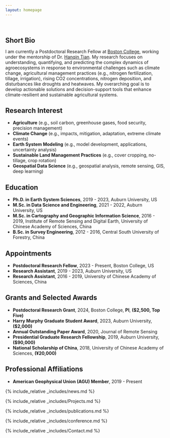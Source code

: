 ```yaml
---
layout: homepage
---
```


<h1 id="about-me"></h1>

<h2 style="margin: 60px 0px 10px;">Short Bio</h2>

I am currently a Postdoctoral Research Fellow at [Boston College](https://www.bc.edu/bc-web/schools/morrissey/departments/eesc/people/postdocs/Yongfa_You.html), working under the mentorship of Dr. [Hanqin Tian](https://www.bc.edu/content/bc-web/schools/morrissey/departments/eesc/people/faculty-directory/hanqin-tian.html). My research focuses on understanding, quantifying, and predicting the complex dynamics of agroecosystems in response to environmental challenges such as climate change, agricultural management practices (e.g., nitrogen fertilization, tillage, irrigation), rising CO2 concentrations, nitrogen deposition, and disturbances like droughts and heatwaves. My overarching goal is to develop actionable solutions and decision-support tools that enhance climate-resilient and sustainable agricultural systems.

## Research Interest

- **Agriculture** (e.g., soil carbon, greenhouse gases, food security, precision management)
- **Climate Change** (e.g., impacts, mitigation, adaptation, extreme climate events)
- **Earth System Modeling** (e.g., model development, applications, uncertainty analysis)
- **Sustainable Land Management Practices** (e.g., cover cropping, no-tillage, crop rotation)
- **Geospatial Data Science** (e.g., geospatial analysis, remote sensing, GIS, deep learning)

## Education
- **Ph.D. in Earth System Sciences**, 2019 - 2023, Auburn University, US
- **M.Sc. in Data Science and Engineering**, 2021 - 2022, Auburn University, US
- **M.Sc. in Cartography and Geographic Information Science**, 2016 - 2019, Institute of Remote Sensing and Digital Earth, University of Chinese Academy of Sciences, China
- **B.Sc. in Survey Engineering**, 2012 - 2016, Central South University of Forestry, China

## Appointments
- **Postdoctoral Research Fellow**, 2023 - Present, Boston College, US
- **Research Assistant**, 2019 - 2023, Auburn University, US
- **Research Assistant**, 2016 - 2019, University of Chinese Academy of Sciences, China

## Grants and Selected Awards
- **Postdoctoral Research Grant**, 2024, Boston College, **PI**, **($2,500, Top Five)**
- **Harry Murphy Graduate Student Award**, 2023, Auburn University, **($2,000)**
- **Annual Outstanding Paper Award**, 2020, Journal of Remote Sensing
- **Presidential Graduate Research Fellowship**, 2019, Auburn University, **($90,000)**
- **National Scholarship of China**, 2018, University of Chinese Academy of Sciences, **(¥20,000)**

## Professional Affiliations
- **American Geophysical Union (AGU) Member**, 2019 - Present

{% include_relative _includes/news.md %}

{% include_relative _includes/Projects.md %}

{% include_relative _includes/publications.md %}

{% include_relative _includes/conference.md %}

{% include_relative _includes/Contact.md %}
